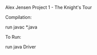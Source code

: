Alex Jensen Project 1 - The Knight's Tour

Compilation:

run javac *.java

To Run:

run java Driver
